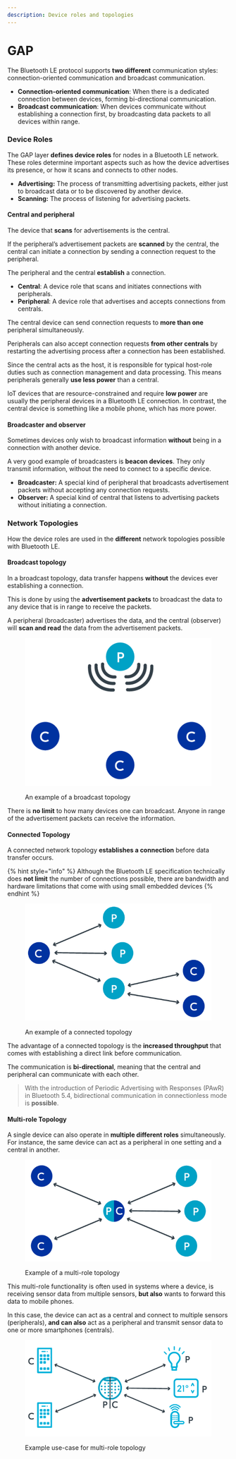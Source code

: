 ```yaml
---
description: Device roles and topologies
---
```


# GAP

The Bluetooth LE protocol supports **two different** communication styles: connection-oriented communication and broadcast communication.

* **Connection-oriented communication**: When there is a dedicated connection between devices, forming bi-directional communication.
* **Broadcast communication**: When devices communicate without establishing a connection first, by broadcasting data packets to all devices within range.

### Device Roles

The GAP layer **defines device roles** for nodes in a Bluetooth LE network. These roles determine important aspects such as how the device advertises its presence, or how it scans and connects to other nodes.

* **Advertising:** The process of transmitting advertising packets, either just to broadcast data or to be discovered by another device.
* **Scanning:** The process of listening for advertising packets.

#### Central and peripheral

The device that **scans** for advertisements is the central.

If the peripheral’s advertisement packets are **scanned** by the central, the central can initiate a connection by sending a connection request to the peripheral.

The peripheral and the central **establish** a connection.

* **Central**: A device role that scans and initiates connections with peripherals.
* **Peripheral**: A device role that advertises and accepts connections from centrals.

The central device can send connection requests to **more than one** peripheral simultaneously.

Peripherals can also accept connection requests **from other centrals** by restarting the advertising process after a connection has been established.

Since the central acts as the host, it is responsible for typical host-role duties such as connection management and data processing. This means peripherals generally **use less power** than a central.

IoT devices that are resource-constrained and require **low power** are usually the peripheral devices in a Bluetooth LE connection. In contrast, the central device is something like a mobile phone, which has more power.

#### Broadcaster and observer

Sometimes devices only wish to broadcast information **without** being in a connection with another device.

A very good example of broadcasters is **beacon devices**. They only transmit information, without the need to connect to a specific device.

* **Broadcaster:** A special kind of peripheral that broadcasts advertisement packets without accepting any connection requests.
* **Observer:** A special kind of central that listens to advertising packets without initiating a connection.

### Network Topologies

How the device roles are used in the **different** network topologies possible with Bluetooth LE.

#### Broadcast topology

In a broadcast topology, data transfer happens **without** the devices ever establishing a connection.

This is done by using the **advertisement packets** to broadcast the data to any device that is in range to receive the packets.

A peripheral (broadcaster) advertises the data, and the central (observer) will **scan and read** the data from the advertisement packets.

<figure><img src="../../.gitbook/assets/blefund_less1_broadcast_topology-2 (1).png" alt=""><figcaption><p>An example of a broadcast topology</p></figcaption></figure>

There is **no limit** to how many devices one can broadcast. Anyone in range of the advertisement packets can receive the information.

#### Connected Topology

A connected network topology **establishes a connection** before data transfer occurs.

{% hint style="info" %}
Although the Bluetooth LE specification technically does **not limit** the number of connections possible, there are bandwidth and hardware limitations that come with using small embedded devices
{% endhint %}

<figure><img src="../../.gitbook/assets/blefund_less1_connection_topology-1.png" alt=""><figcaption><p>An example of a connected topology</p></figcaption></figure>

The advantage of a connected topology is the **increased throughput** that comes with establishing a direct link before communication.

The communication is **bi-directional**, meaning that the central and peripheral can communicate with each other.

> With the introduction of Periodic Advertising with Responses (PAwR) in Bluetooth 5.4, bidirectional communication in connectionless mode is **possible**.

#### Multi-role Topology

A single device can also operate in **multiple different roles** simultaneously. For instance, the same device can act as a peripheral in one setting and a central in another.

<figure><img src="../../.gitbook/assets/blefund_less1_multirole_topology-1.png" alt=""><figcaption><p>Example of a multi-role topology</p></figcaption></figure>

This multi-role functionality is often used in systems where a device, is receiving sensor data from multiple sensors, **but also** wants to forward this data to mobile phones.

In this case, the device can act as a central and connect to multiple sensors (peripherals), **and can also** act as a peripheral and transmit sensor data to one or more smartphones (centrals).

<figure><img src="../../.gitbook/assets/blefund_less1_multirole_topology_example-1.png" alt=""><figcaption><p>Example use-case for multi-role topology</p></figcaption></figure>
